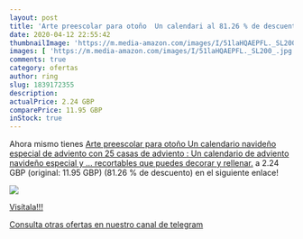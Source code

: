 ```yaml
---
layout: post
title: 'Arte preescolar para otoño  Un calendari al 81.26 % de descuento'
date: 2020-04-12 22:55:42
thumbnailImage: 'https://m.media-amazon.com/images/I/51laHQAEPFL._SL200_.jpg'
images: [ 'https://m.media-amazon.com/images/I/51laHQAEPFL._SL200_.jpg' ]
comments: true
category: ofertas
author: ring
slug: 1839172355
description:
actualPrice: 2.24 GBP
comparePrice: 11.95 GBP
inStock: true
---
```


Ahora mismo tienes [Arte preescolar para otoño  Un calendario navideño especial de adviento con 25 casas de adviento : Un calendario de adviento navideño especial y ... recortables que puedes decorar y rellenar.](https://www.amazon.com/dp/1839172355/?tag=redken08-20) a 2.24 GBP (original: 11.95 GBP) (81.26 %  de descuento) en el siguiente enlace!

[![](https://m.media-amazon.com/images/I/51laHQAEPFL._SL200_.jpg)](https://www.amazon.com/dp/1839172355/?tag=redken08-20)

[Visítala!!!](https://www.amazon.com/dp/1839172355/?tag=redken08-20)

[Consulta otras ofertas en nuestro canal de telegram](https://t.me/s/ofertas25)
